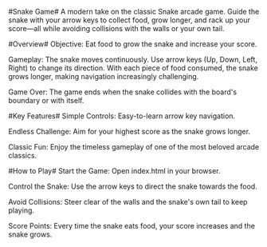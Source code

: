 #Snake Game#
A modern take on the classic Snake arcade game. Guide the snake with your arrow keys to collect food, grow longer, and rack up your score—all while avoiding collisions with the walls or your own tail.

#Overview#
Objective: Eat food to grow the snake and increase your score.

Gameplay: The snake moves continuously. Use arrow keys (Up, Down, Left, Right) to change its direction. With each piece of food consumed, the snake grows longer, making navigation increasingly challenging.

Game Over: The game ends when the snake collides with the board's boundary or with itself.

#Key Features#
Simple Controls: Easy-to-learn arrow key navigation.

Endless Challenge: Aim for your highest score as the snake grows longer.

Classic Fun: Enjoy the timeless gameplay of one of the most beloved arcade classics.

#How to Play#
Start the Game: Open index.html in your browser.

Control the Snake: Use the arrow keys to direct the snake towards the food.

Avoid Collisions: Steer clear of the walls and the snake's own tail to keep playing.

Score Points: Every time the snake eats food, your score increases and the snake grows.
